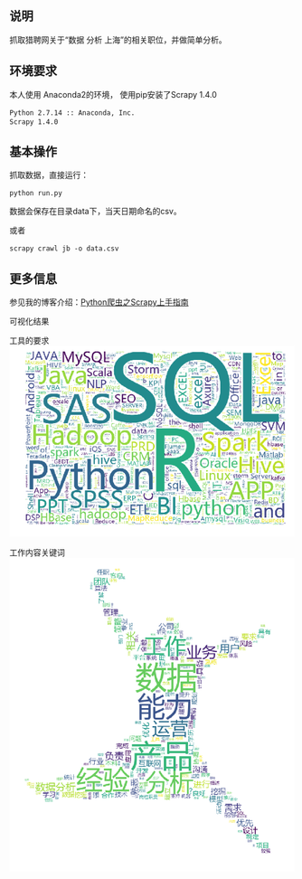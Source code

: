 ## 说明

抓取猎聘网关于“数据 分析 上海”的相关职位，并做简单分析。

## 环境要求

本人使用 Anaconda2的环境， 使用pip安装了Scrapy 1.4.0

```
Python 2.7.14 :: Anaconda, Inc.
Scrapy 1.4.0
```

## 基本操作

抓取数据，直接运行：

```
python run.py
```
数据会保存在目录data下，当天日期命名的csv。

或者

```
scrapy crawl jb -o data.csv
```

## 更多信息

参见我的博客介绍：[Python爬虫之Scrapy上手指南](http://www.fr4nk.cn/2017/11/28/scrapy-tutorial/)

可视化结果

工具的要求
<img src="https://raw.githubusercontent.com/lxyangfan/job_analyser/master/assets/img/r1.png" />

工作内容关键词
<img src="https://raw.githubusercontent.com/lxyangfan/job_analyser/master/assets/img/r2.png" />